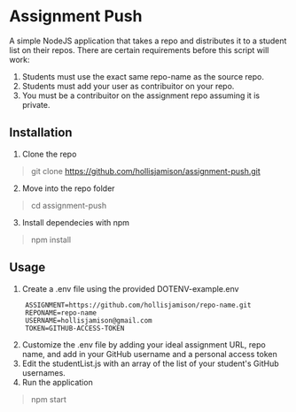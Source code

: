 # Assignment Push
A simple NodeJS application that takes a repo and distributes it to a student list on their repos. There are certain requirements before this script will work:

1. Students must use the exact same repo-name as the source repo.
2. Students must add your user as contribuitor on your repo.
3. You must be a contribuitor on the assignment repo assuming it is private.

## Installation
1. Clone the repo
> git clone https://github.com/hollisjamison/assignment-push.git
2. Move into the repo folder
> cd assignment-push
3. Install dependecies with npm
> npm install

## Usage
1. Create a .env file using the provided DOTENV-example.env
```
    ASSIGNMENT=https://github.com/hollisjamison/repo-name.git
    REPONAME=repo-name
    USERNAME=hollisjamison@gmail.com
    TOKEN=GITHUB-ACCESS-TOKEN
```
2. Customize the .env file by adding your ideal assignment URL, repo name, and add in your GitHub username and a personal access token
3. Edit the studentList.js with an array of the list of your student's GitHub usernames.
4. Run the application
>npm start
